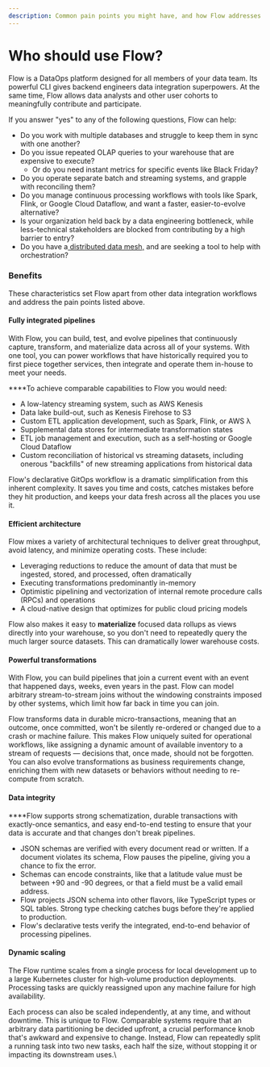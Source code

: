 ```yaml
---
description: Common pain points you might have, and how Flow addresses them.
---
```


# Who should use Flow?

Flow is a DataOps platform designed for all members of your data team. Its powerful CLI gives backend engineers data integration superpowers. At the same time, Flow allows data analysts and other user cohorts to meaningfully contribute and participate.&#x20;

If you answer "yes" to any of the following questions, Flow can help:

* Do you work with multiple databases and struggle to keep them in sync with one another?
* Do you issue repeated OLAP queries to your warehouse that are expensive to execute?
  * Or do you need instant metrics for specific events like Black Friday?
* Do you operate separate batch and streaming systems, and grapple with reconciling them?
* Do you manage continuous processing workflows with tools like Spark, Flink, or Google Cloud Dataflow, and want a faster, easier-to-evolve alternative?
* Is your organization held back by a data engineering bottleneck, while less-technical stakeholders are blocked from contributing by a high barrier to entry?
* Do you have a[ distributed data mesh,](https://martinfowler.com/articles/data-monolith-to-mesh.html) and are seeking a tool to help with orchestration?

### Benefits

These characteristics set Flow apart from other data integration workflows and address the pain points listed above.

#### **Fully integrated pipelines**

With Flow, you can build, test, and evolve pipelines that continuously capture, transform, and materialize data across all of your systems. With one tool, you can power workflows that have historically required you to first piece together services, then integrate and operate them in-house to meet your needs.

**‌**To achieve comparable capabilities to Flow you would need:

* A low-latency streaming system, such as AWS Kenesis
* Data lake build-out, such as Kenesis Firehose to S3
* Custom ETL application development, such as Spark, Flink, or AWS λ
* Supplemental data stores for intermediate transformation states
* ETL job management and execution, such as a self-hosting or Google Cloud Dataflow
* Custom reconciliation of historical vs streaming datasets, including onerous "backfills" of new streaming applications from historical data

Flow's declarative GitOps workflow is a dramatic simplification from this inherent complexity. It saves you time and costs, catches mistakes before they hit production, and keeps your data fresh across all the places you use it.&#x20;

#### **Efficient architecture**

Flow mixes a variety of architectural techniques to deliver great throughput, avoid latency, and minimize operating costs. These include:‌

* Leveraging reductions to reduce the amount of data that must be ingested, stored, and processed, often dramatically
* Executing transformations predominantly in-memory
* Optimistic pipelining and vectorization of internal remote procedure calls (RPCs) and operations
* A cloud-native design that optimizes for public cloud pricing models

Flow also makes it easy to **materialize** focused data rollups as views directly into your warehouse, so you don't need to repeatedly query the much larger source datasets. This can dramatically lower warehouse costs.

#### **Powerful transformations**

With Flow, you can build pipelines that join a current event with an event that happened days, weeks, even years in the past. Flow can model arbitrary stream-to-stream joins without the windowing constraints imposed by other systems, which limit how far back in time you can join.

Flow transforms data in durable micro-transactions, meaning that an outcome, once committed, won't be silently re-ordered or changed due to a crash or machine failure. This makes Flow uniquely suited for operational workflows, like assigning a dynamic amount of available inventory to a stream of requests — decisions that, once made, should not be forgotten. You can also evolve transformations as business requirements change, enriching them with new datasets or behaviors without needing to re-compute from scratch.

#### **Data integrity**

**‌**Flow supports strong schematization, durable transactions with exactly-once semantics, and easy end-to-end testing to ensure that your data is accurate and that changes don't break pipelines.

* JSON schemas are verified with every document read or written. If a document violates its schema, Flow pauses the pipeline, giving you a chance to fix the error.
* Schemas can encode constraints, like that a latitude value must be between +90 and -90 degrees, or that a field must be a valid email address.
* Flow projects JSON schema into other flavors, like TypeScript types or SQL tables. Strong type checking catches bugs before they're applied to production.
* Flow's declarative tests verify the integrated, end-to-end behavior of processing pipelines.

#### **Dynamic scaling**

The Flow runtime scales from a single process for local development up to a large Kubernetes cluster for high-volume production deployments. Processing tasks are quickly reassigned upon any machine failure for high availability.

Each process can also be scaled independently, at any time, and without downtime. This is unique to Flow. Comparable systems require that an arbitrary data partitioning be decided upfront, a crucial performance knob that's awkward and expensive to change. Instead, Flow can repeatedly split a running task into two new tasks, each half the size, without stopping it or impacting its downstream uses.\
